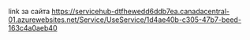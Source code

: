 link за сайта https://servicehub-dtfhewedd6ddb7ea.canadacentral-01.azurewebsites.net/Service/UseService/1d4ae40b-c305-47b7-beed-163c4a0aeb40
